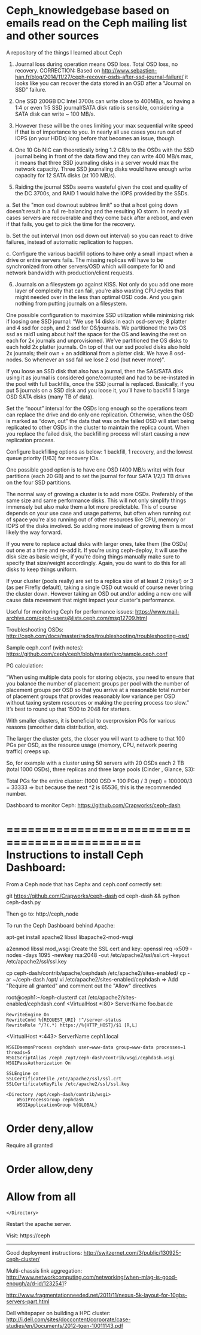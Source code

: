 Ceph_knowledgebase based on emails read on the Ceph mailing list and other sources
==================

A repository of the things I learned about Ceph

1.	Journal loss during operation means OSD loss. Total OSD loss, no recovery. CORRECTION:  Based on http://www.sebastien-han.fr/blog/2014/11/27/ceph-recover-osds-after-ssd-journal-failure/ it looks like you can recover the data stored in an OSD after a "Journal on SSD" failure.

2.	One SSD 200GB DC Intel 3700s can write close to 400MB/s, so having a 1:4 or even 1:5 SSD journal/SATA disk ratio is sensible, considering a SATA disk can write ~ 100 MB/s.

3.	 However these will be the ones limiting your max sequential write speed if that is of importance to you. In nearly all use cases you run out of IOPS (on your HDDs) long before that becomes an issue, though.

4.	One 10 Gb NIC can theoretically bring 1.2 GB/s to the OSDs with the SSD journal being in front of the data flow and they can write 400 MB/s max, it means that three SSD journaling disks in a server would max the network capacity. Three SSD journaling disks would have enough write capacity for 12 SATA disks (at 100 MB/s).  

5.	Raiding the journal SSDs seems wasteful given the cost and quality of the DC 3700s, and RAID 1 would halve the IOPS provided by the SSDs.

a.	Set the "mon osd downout subtree limit" so that a host going down doesn't result in a full re-balancing and the resulting IO storm. In nearly all cases servers are recoverable and they come back after a reboot, and even if that fails, you get to pick the time for the recovery.

b. Set the out interval (mon osd down out interval) so you can react to drive failures, instead of automatic replication to happen.

c.	Configure the various backfill options to have only a small impact when a drive or entire servers fails. The missing replicas will have to be synchronized from other servers/OSD which will compete for IO and network bandwidth with production/client requests.

6.	Journals on a filesystem go against KISS. Not only do you add one more layer of complexity that can fail, you're also wasting CPU cycles that might needed over in the less than optimal OSD code. And you gain nothing from putting journals on a filesystem.

One possible configuration to maximize SSD utilization while minimizing risk if loosing one SSD journal:
“We use 14 disks in each osd-server; 8 platter and 4 ssd for ceph, and 2 ssd for OS/journals. We partitioned the two OS ssd as raid1 using about half the space for the OS and leaving the rest on each for 2x journals and unprovisioned. We've partitioned the OS disks to each hold 2x platter journals. On top of that our ssd pooled disks also hold 2x journals; their own + an additional from a platter disk. We have 8 osd-nodes. So whenever an ssd fail we lose 2 osd (but never more)”.

If you loose an SSD disk that also has a journal, then the SAS/SATA disk using it as journal is considered gone/corrupted and had to be re-instated in the pool with full backfills, once the SSD journal is replaced.
Basically, if you put 5 journals on a SSD disk and you loose it, you’ll have to backfill 5 large OSD SATA disks (many TB of data).

Set the “noout” interval  for the OSDs long enough so the operations team can replace the drive and do only one replication. Otherwise, when the OSD is marked as “down, out” the data that was on the failed OSD will start being replicated to other OSDs in the cluster to maintain the replica count. When you replace the failed disk, the backfilling process will start causing a new replication process.

Configure backfilling options as below: 1 backfill, 1 recovery, and the lowest queue priority (1/63) for recovery IOs.

One possible good option is to have one OSD (400 MB/s write) with four partitions (each 20 GB) and to set the journal for four SATA 1/2/3 TB drives on the four SSD partitions.


The normal way of growing a cluster is to add more OSDs. Preferably of the same size and same performance disks.
This will not only simplify things immensely but also make them a lot more predictable.
This of course depends on your use case and usage patterns, but often when running out of space you're also running out of other resources like CPU, memory or IOPS of the disks involved. So adding more instead of growing them is most likely the way forward.

If you were to replace actual disks with larger ones, take them (the OSDs) out one at a time and re-add it. If you're using ceph-deploy, it will use the disk size as basic weight, if you're doing things manually make sure to specify that size/weight accordingly. Again, you do want to do this for all disks to keep things uniform.

If your cluster (pools really) are set to a replica size of at least 2 (risky!) or 3 (as per Firefly default), taking a single OSD out would of course never bring the cluster down.
However taking an OSD out and/or adding a new one will cause data movement that might impact your cluster's performance.


Useful for monitoring Ceph for performance issues:
https://www.mail-archive.com/ceph-users@lists.ceph.com/msg12709.html

Troubleshooting OSDs:
http://ceph.com/docs/master/rados/troubleshooting/troubleshooting-osd/

Sample ceph.conf (with notes):
https://github.com/ceph/ceph/blob/master/src/sample.ceph.conf


PG calculation:

“When using multiple data pools for storing objects, you need to ensure that you balance the number of placement groups per pool with the number of placement groups per OSD so that you arrive at a reasonable total number of placement groups that provides reasonably low variance per OSD without taxing system resources or making the peering process too slow.”
It’s best to round up that 1500 to 2048 for starters.

With smaller clusters, it is beneficial to overprovision PGs for various reasons (smoother data distribution, etc).

The larger the cluster gets, the closer you will want to adhere to that 100 PGs per OSD, as the resource usage (memory, CPU, network peering traffic) creeps up.

So, for example with a cluster using 50 servers with 20 OSDs each 2 TB (total 1000 OSDs), three replicas and three large pools (Cinder , Glance, S3):

Total PGs for the entire cluster: (1000 OSD * 100 PGs) / 3 (repl) = 100000/3 = 33333 => but because the next ^2 is 65536, this is the recommended number.


Dashboard to monitor Ceph:
https://github.com/Crapworks/ceph-dash

=============================================
Instructions to install Ceph Dashboard:
=============================================

From a Ceph node that has Cephx and ceph.conf correctly set:

git https://github.com/Crapworks/ceph-dash 
cd ceph-dash && python ceph-dash.py

Then go to: http://ceph_node

To run the Ceph Dashboard behind Apache:

apt-get install apache2 libssl libapache2-mod-wsgi

a2enmod libssl mod_wsgi
Create the SSL cert and key:
openssl req -x509 -nodes -days 1095 -newkey rsa:2048 -out /etc/apache2/ssl/ssl.crt -keyout /etc/apache2/ssl/ssl.key

cp ceph-dash/contrib/apache/cephdash /etc/apache2/sites-enabled/
cp -ar ~/ceph-dash /opt/
vi /etc/apache2/sites-enabled/cephdash  => Add "Require all granted" and comment out the "Allow" directives

root@ceph1:~/ceph-cluster# cat /etc/apache2/sites-enabled/cephdash.conf 
<VirtualHost *:80>
    ServerName foo.bar.de

    RewriteEngine On
    RewriteCond %{REQUEST_URI} !^/server-status
    RewriteRule ^/?(.*) https://%{HTTP_HOST}/$1 [R,L]
</VirtualHost>

<VirtualHost *:443>
    ServerName ceph1.local

    WSGIDaemonProcess cephdash user=www-data group=www-data processes=1 threads=5
    WSGIScriptAlias /ceph /opt/ceph-dash/contrib/wsgi/cephdash.wsgi
    WSGIPassAuthorization On

    SSLEngine on
    SSLCertificateFile /etc/apache2/ssl/ssl.crt
    SSLCertificateKeyFile /etc/apache2/ssl/ssl.key

    <Directory /opt/ceph-dash/contrib/wsgi>
        WSGIProcessGroup cephdash
        WSGIApplicationGroup %{GLOBAL}
#        Order deny,allow
Require all granted
#        Order allow,deny
#        Allow from all
    </Directory>
</VirtualHost>


Restart the apache server.

Visit: https://ceph

--------------------------------------------------------------------------------------------------------

Good deployment instructions:
http://switzernet.com/3/public/130925-ceph-cluster/


Multi-chassis link aggregation:
http://www.networkcomputing.com/networking/when-mlag-is-good-enough/a/d-id/1232541?

http://www.fragmentationneeded.net/2011/11/nexus-5k-layout-for-10gbs-servers-part.html

Dell whitepaper on building a HPC cluster:
http://i.dell.com/sites/doccontent/corporate/case-studies/en/Documents/2012-tgen-10011143.pdf







